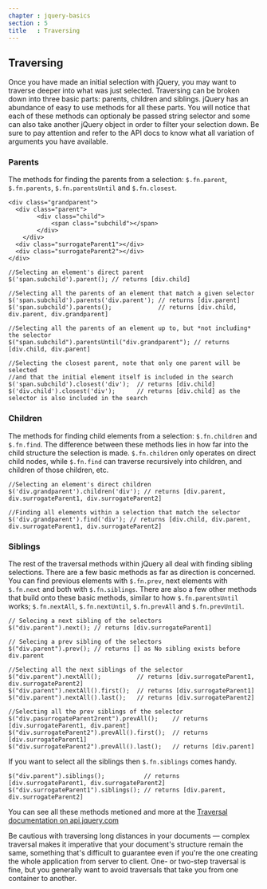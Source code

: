 ```yaml
---
chapter : jquery-basics
section : 5
title   : Traversing
---
```

## Traversing

Once you have made an initial selection with jQuery, you may want to traverse
deeper into what was just selected. Traversing can be broken down into three
basic parts: parents, children and siblings. jQuery has an abundance of easy
to use methods for all these parts. You will notice that each of these methods
can optionaly be passed string selector and some can also take another jQuery
object in order to filter your selection down. Be sure to pay attention and
refer to the API docs to know what all variation of arguments you have
available.


### Parents

The methods for finding the parents from a selection: `$.fn.parent`, `$.fn.parents`, `$.fn.parentsUntil` and `$.fn.closest`. 

<javascript>

    <div class="grandparent">
      <div class="parent">
    		<div class="child">
    			<span class="subchild"></span>
    		</div>
    	</div>
      <div class="surrogateParent1"></div>
      <div class="surrogateParent2"></div>
    </div>
    
    //Selecting an element's direct parent    
    $('span.subchild').parent(); // returns [div.child] 
    
    //Selecting all the parents of an element that match a given selector
    $('span.subchild').parents('div.parent'); // returns [div.parent]
    $('span.subchild').parents();             // returns [div.child, div.parent, div.grandparent]
    
    //Selecting all the parents of an element up to, but *not including* the selector
    $("span.subchild").parentsUntil("div.grandparent"); // returns [div.child, div.parent]
    
    //Selecting the closest parent, note that only one parent will be selected 
    //and that the initial element itself is included in the search
    $('span.subchild').closest('div');  // returns [div.child]
    $('div.child').closest('div');      // returns [div.child] as the selector is also included in the search
  
</javascript>

### Children

The methods for finding child elements from a selection: `$.fn.children` and
`$.fn.find`. The difference between these methods lies in how far into the
child structure the selection is made. `$.fn.children` only operates on direct
child nodes, while `$.fn.find` can traverse recursively into children, and
children of those children, etc.

<javascript caption="Selecting an element's direct children">

    //Selecting an element's direct children
    $('div.grandparent').children('div'); // returns [div.parent, div.surrogateParent1, div.surrogateParent2]
    
    //Finding all elements within a selection that match the selector
    $('div.grandparent').find('div'); // returns [div.child, div.parent, div.surrogateParent1, div.surrogateParent2]
    
</javascript>

### Siblings

The rest of the traversal methods within jQuery all deal with finding sibling
selections. There are a few basic methods as far as direction is concerned. You
can find previous elements with `$.fn.prev`, next elements with `$.fn.next` and
both with `$.fn.siblings`. There are also a few other methods that build onto
these basic methods, similar to how `$.fn.parentsUntil` works; `$.fn.nextAll`,
`$.fn.nextUntil`, `$.fn.prevAll` and `$.fn.prevUntil`.

<javascript caption="Selecting an element's next sibling, filtering it by a selector">

    // Selecing a next sibling of the selectors
    $("div.parent").next(); // returns [div.surrogateParent1]
    
    // Selecing a prev sibling of the selectors
    $("div.parent").prev(); // returns [] as No sibling exists before div.parent
    
    //Selecting all the next siblings of the selector 
    $("div.parent").nextAll();          // returns [div.surrogateParent1, div.surrogateParent2]
    $("div.parent").nextAll().first();  // returns [div.surrogateParent1]
    $("div.parent").nextAll().last();   // returns [div.surrogateParent2]
    
    //Selecting all the prev siblings of the selector 
    $("div.pasurrogateParent2rent").prevAll();    // returns [div.surrogateParent1, div.parent]
    $("div.surrogateParent2").prevAll().first();  // returns [div.surrogateParent1]
    $("div.surrogateParent2").prevAll().last();   // returns [div.parent]
    
</javascript>

If you want to select all the siblings then `$.fn.siblings` comes handy. 

<javascript caption="Selecting an element's siblings in both directions that matches the given selector">
    
    $("div.parent").siblings();           // returns [div.surrogateParent1, div.surrogateParent2]
    $("div.surrogateParent1").siblings(); // returns [div.parent, div.surrogateParent2]
    
</javascript>

You can see all these methods metioned and more at the
[Traversal documentation on api.jquery.com](http://api.jquery.com/category/traversing/tree-traversal/)

<div class="note" markdown="1">
Be cautious with traversing long distances in
your documents — complex traversal makes it imperative that your document's
structure remain the same, something that's difficult to guarantee even if
you're the one creating the whole application from server to client. One- or
two-step traversal is fine, but you generally want to avoid traversals that
take you from one container to another.
</div>
